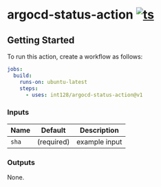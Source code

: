 # argocd-status-action [![ts](https://github.com/int128/argocd-status-action/actions/workflows/ts.yaml/badge.svg)](https://github.com/int128/argocd-status-action/actions/workflows/ts.yaml)

## Getting Started

To run this action, create a workflow as follows:

```yaml
jobs:
  build:
    runs-on: ubuntu-latest
    steps:
      - uses: int128/argocd-status-action@v1
```

### Inputs

| Name | Default | Description
|------|----------|------------
| `sha` | (required) | example input

### Outputs

None.
